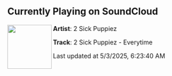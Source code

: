 ## Currently Playing on SoundCloud

[<img align="left" width="100" src="https://i1.sndcdn.com/artworks-0Pb0FyKwkTyqy1NY-hz3zbg-t500x500.png">](https://soundcloud.com/2sickpuppiez/everytime)

**Artist**: 2 Sick Puppiez 

**Track**: 2 Sick Puppiez - Everytime

Last updated at 5/3/2025, 6:23:40 AM
